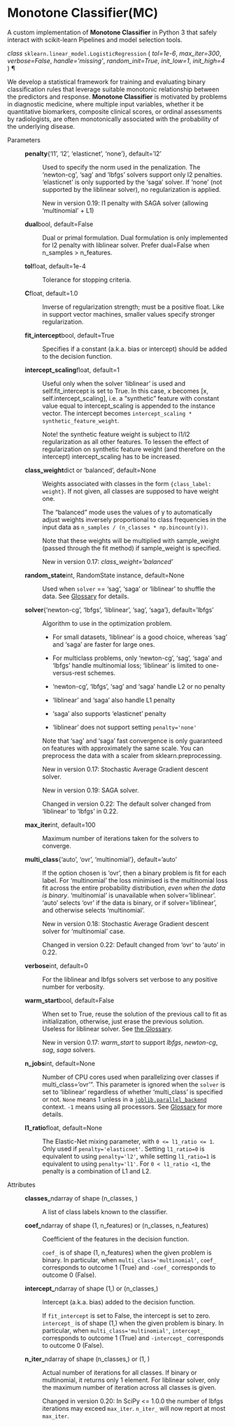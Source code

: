 # Monotone Classifier(MC)

A custom implementation of **Monotone Classifier** in Python 3 that safely interact with scikit-learn Pipelines and model selection tools.


<em class="property">class </em><code class="sig-prename descclassname">sklearn.linear_model.</code><code class="sig-name descname">LogisticRegression</code>
<span class="sig-paren">
  (
  </span>
  <em class="sig-param"><span class="n">tol</span><span class="o">=</span><span class="default_value">1e-6</span></em>, 
  <em class="sig-param"><span class="n">max_iter</span><span class="o">=</span><span class="default_value">300</span></em>, 
  <em class="sig-param"><span class="n">verbose</span><span class="o">=</span><span class="default_value">False</span></em>, 
  <em class="sig-param"><span class="n">handle</span><span class="o">=</span><span class="default_value">'missing'</span></em>, 
  <em class="sig-param"><span class="n">random_init</span><span class="o">=</span><span class="default_value">True</span></em>, 
  <em class="sig-param"><span class="n">init_low</span><span class="o">=</span><span class="default_value">1</span></em>, 
  <em class="sig-param"><span class="n">init_high</span><span class="o">=</span><span class="default_value">4</span></em>
  <span class="sig-paren">
  )
</span>
¶</a></dt>


We develop a statistical framework for training and evaluating binary classification rules that leverage suitable monotonic relationship between the
predictors and response. **Monotone Classifier** is motivated by problems in diagnostic medicine,
where multiple input variables, whether it be quantitative biomarkers, composite clinical scores,
or ordinal assessments by radiologists, are often monotonically associated with the probability of
the underlying disease. 



<dl class="field-list">
<dt class="field-odd">Parameters</dt>
<dd class="field-odd"><dl>
<dt><strong>penalty</strong><span class="classifier">{‘l1’, ‘l2’, ‘elasticnet’, ‘none’}, default=’l2’</span></dt><dd><p>Used to specify the norm used in the penalization. The ‘newton-cg’,
‘sag’ and ‘lbfgs’ solvers support only l2 penalties. ‘elasticnet’ is
only supported by the ‘saga’ solver. If ‘none’ (not supported by the
liblinear solver), no regularization is applied.</p>
<div class="versionadded">
<p><span class="versionmodified added">New in version 0.19: </span>l1 penalty with SAGA solver (allowing ‘multinomial’ + L1)</p>
</div>
</dd>
<dt><strong>dual</strong><span class="classifier">bool, default=False</span></dt><dd><p>Dual or primal formulation. Dual formulation is only implemented for
l2 penalty with liblinear solver. Prefer dual=False when
n_samples &gt; n_features.</p>
</dd>
<dt><strong>tol</strong><span class="classifier">float, default=1e-4</span></dt><dd><p>Tolerance for stopping criteria.</p>
</dd>
<dt><strong>C</strong><span class="classifier">float, default=1.0</span></dt><dd><p>Inverse of regularization strength; must be a positive float.
Like in support vector machines, smaller values specify stronger
regularization.</p>
</dd>
<dt><strong>fit_intercept</strong><span class="classifier">bool, default=True</span></dt><dd><p>Specifies if a constant (a.k.a. bias or intercept) should be
added to the decision function.</p>
</dd>
<dt><strong>intercept_scaling</strong><span class="classifier">float, default=1</span></dt><dd><p>Useful only when the solver ‘liblinear’ is used
and self.fit_intercept is set to True. In this case, x becomes
[x, self.intercept_scaling],
i.e. a “synthetic” feature with constant value equal to
intercept_scaling is appended to the instance vector.
The intercept becomes <code class="docutils literal notranslate"><span class="pre">intercept_scaling</span> <span class="pre">*</span> <span class="pre">synthetic_feature_weight</span></code>.</p>
<p>Note! the synthetic feature weight is subject to l1/l2 regularization
as all other features.
To lessen the effect of regularization on synthetic feature weight
(and therefore on the intercept) intercept_scaling has to be increased.</p>
</dd>
<dt><strong>class_weight</strong><span class="classifier">dict or ‘balanced’, default=None</span></dt><dd><p>Weights associated with classes in the form <code class="docutils literal notranslate"><span class="pre">{class_label:</span> <span class="pre">weight}</span></code>.
If not given, all classes are supposed to have weight one.</p>
<p>The “balanced” mode uses the values of y to automatically adjust
weights inversely proportional to class frequencies in the input data
as <code class="docutils literal notranslate"><span class="pre">n_samples</span> <span class="pre">/</span> <span class="pre">(n_classes</span> <span class="pre">*</span> <span class="pre">np.bincount(y))</span></code>.</p>
<p>Note that these weights will be multiplied with sample_weight (passed
through the fit method) if sample_weight is specified.</p>
<div class="versionadded">
<p><span class="versionmodified added">New in version 0.17: </span><em>class_weight=’balanced’</em></p>
</div>
</dd>
<dt><strong>random_state</strong><span class="classifier">int, RandomState instance, default=None</span></dt><dd><p>Used when <code class="docutils literal notranslate"><span class="pre">solver</span></code> == ‘sag’, ‘saga’ or ‘liblinear’ to shuffle the
data. See <a class="reference internal" href="../../glossary.html#term-random_state"><span class="xref std std-term">Glossary</span></a> for details.</p>
</dd>
<dt><strong>solver</strong><span class="classifier">{‘newton-cg’, ‘lbfgs’, ‘liblinear’, ‘sag’, ‘saga’},             default=’lbfgs’</span></dt><dd><p>Algorithm to use in the optimization problem.</p>
<ul class="simple">
<li><p>For small datasets, ‘liblinear’ is a good choice, whereas ‘sag’ and
‘saga’ are faster for large ones.</p></li>
<li><p>For multiclass problems, only ‘newton-cg’, ‘sag’, ‘saga’ and ‘lbfgs’
handle multinomial loss; ‘liblinear’ is limited to one-versus-rest
schemes.</p></li>
<li><p>‘newton-cg’, ‘lbfgs’, ‘sag’ and ‘saga’ handle L2 or no penalty</p></li>
<li><p>‘liblinear’ and ‘saga’ also handle L1 penalty</p></li>
<li><p>‘saga’ also supports ‘elasticnet’ penalty</p></li>
<li><p>‘liblinear’ does not support setting <code class="docutils literal notranslate"><span class="pre">penalty='none'</span></code></p></li>
</ul>
<p>Note that ‘sag’ and ‘saga’ fast convergence is only guaranteed on
features with approximately the same scale. You can
preprocess the data with a scaler from sklearn.preprocessing.</p>
<div class="versionadded">
<p><span class="versionmodified added">New in version 0.17: </span>Stochastic Average Gradient descent solver.</p>
</div>
<div class="versionadded">
<p><span class="versionmodified added">New in version 0.19: </span>SAGA solver.</p>
</div>
<div class="versionchanged">
<p><span class="versionmodified changed">Changed in version 0.22: </span>The default solver changed from ‘liblinear’ to ‘lbfgs’ in 0.22.</p>
</div>
</dd>
<dt><strong>max_iter</strong><span class="classifier">int, default=100</span></dt><dd><p>Maximum number of iterations taken for the solvers to converge.</p>
</dd>
<dt><strong>multi_class</strong><span class="classifier">{‘auto’, ‘ovr’, ‘multinomial’}, default=’auto’</span></dt><dd><p>If the option chosen is ‘ovr’, then a binary problem is fit for each
label. For ‘multinomial’ the loss minimised is the multinomial loss fit
across the entire probability distribution, <em>even when the data is
binary</em>. ‘multinomial’ is unavailable when solver=’liblinear’.
‘auto’ selects ‘ovr’ if the data is binary, or if solver=’liblinear’,
and otherwise selects ‘multinomial’.</p>
<div class="versionadded">
<p><span class="versionmodified added">New in version 0.18: </span>Stochastic Average Gradient descent solver for ‘multinomial’ case.</p>
</div>
<div class="versionchanged">
<p><span class="versionmodified changed">Changed in version 0.22: </span>Default changed from ‘ovr’ to ‘auto’ in 0.22.</p>
</div>
</dd>
<dt><strong>verbose</strong><span class="classifier">int, default=0</span></dt><dd><p>For the liblinear and lbfgs solvers set verbose to any positive
number for verbosity.</p>
</dd>
<dt><strong>warm_start</strong><span class="classifier">bool, default=False</span></dt><dd><p>When set to True, reuse the solution of the previous call to fit as
initialization, otherwise, just erase the previous solution.
Useless for liblinear solver. See <a class="reference internal" href="../../glossary.html#term-warm_start"><span class="xref std std-term">the Glossary</span></a>.</p>
<div class="versionadded">
<p><span class="versionmodified added">New in version 0.17: </span><em>warm_start</em> to support <em>lbfgs</em>, <em>newton-cg</em>, <em>sag</em>, <em>saga</em> solvers.</p>
</div>
</dd>
<dt><strong>n_jobs</strong><span class="classifier">int, default=None</span></dt><dd><p>Number of CPU cores used when parallelizing over classes if
multi_class=’ovr’”. This parameter is ignored when the <code class="docutils literal notranslate"><span class="pre">solver</span></code> is
set to ‘liblinear’ regardless of whether ‘multi_class’ is specified or
not. <code class="docutils literal notranslate"><span class="pre">None</span></code> means 1 unless in a <a class="reference external" href="https://joblib.readthedocs.io/en/latest/parallel.html#joblib.parallel_backend" title="(in joblib v1.1.0.dev0)"><code class="xref py py-obj docutils literal notranslate"><span class="pre">joblib.parallel_backend</span></code></a>
context. <code class="docutils literal notranslate"><span class="pre">-1</span></code> means using all processors.
See <a class="reference internal" href="../../glossary.html#term-n_jobs"><span class="xref std std-term">Glossary</span></a> for more details.</p>
</dd>
<dt><strong>l1_ratio</strong><span class="classifier">float, default=None</span></dt><dd><p>The Elastic-Net mixing parameter, with <code class="docutils literal notranslate"><span class="pre">0</span> <span class="pre">&lt;=</span> <span class="pre">l1_ratio</span> <span class="pre">&lt;=</span> <span class="pre">1</span></code>. Only
used if <code class="docutils literal notranslate"><span class="pre">penalty='elasticnet'</span></code>. Setting <code class="docutils literal notranslate"><span class="pre">l1_ratio=0</span></code> is equivalent
to using <code class="docutils literal notranslate"><span class="pre">penalty='l2'</span></code>, while setting <code class="docutils literal notranslate"><span class="pre">l1_ratio=1</span></code> is equivalent
to using <code class="docutils literal notranslate"><span class="pre">penalty='l1'</span></code>. For <code class="docutils literal notranslate"><span class="pre">0</span> <span class="pre">&lt;</span> <span class="pre">l1_ratio</span> <span class="pre">&lt;1</span></code>, the penalty is a
combination of L1 and L2.</p>
</dd>
</dl>
</dd>


<dt class="field-even">Attributes</dt>
<dd class="field-even"><dl>
<dt><strong>classes_</strong><span class="classifier">ndarray of shape (n_classes, )</span></dt><dd><p>A list of class labels known to the classifier.</p>
</dd>
<dt><strong>coef_</strong><span class="classifier">ndarray of shape (1, n_features) or (n_classes, n_features)</span></dt><dd><p>Coefficient of the features in the decision function.</p>
<p><code class="docutils literal notranslate"><span class="pre">coef_</span></code> is of shape (1, n_features) when the given problem is binary.
In particular, when <code class="docutils literal notranslate"><span class="pre">multi_class='multinomial'</span></code>, <code class="docutils literal notranslate"><span class="pre">coef_</span></code> corresponds
to outcome 1 (True) and <code class="docutils literal notranslate"><span class="pre">-coef_</span></code> corresponds to outcome 0 (False).</p>
</dd>
<dt><strong>intercept_</strong><span class="classifier">ndarray of shape (1,) or (n_classes,)</span></dt><dd><p>Intercept (a.k.a. bias) added to the decision function.</p>
<p>If <code class="docutils literal notranslate"><span class="pre">fit_intercept</span></code> is set to False, the intercept is set to zero.
<code class="docutils literal notranslate"><span class="pre">intercept_</span></code> is of shape (1,) when the given problem is binary.
In particular, when <code class="docutils literal notranslate"><span class="pre">multi_class='multinomial'</span></code>, <code class="docutils literal notranslate"><span class="pre">intercept_</span></code>
corresponds to outcome 1 (True) and <code class="docutils literal notranslate"><span class="pre">-intercept_</span></code> corresponds to
outcome 0 (False).</p>
</dd>
<dt><strong>n_iter_</strong><span class="classifier">ndarray of shape (n_classes,) or (1, )</span></dt><dd><p>Actual number of iterations for all classes. If binary or multinomial,
it returns only 1 element. For liblinear solver, only the maximum
number of iteration across all classes is given.</p>
<div class="versionchanged">
<p><span class="versionmodified changed">Changed in version 0.20: </span>In SciPy &lt;= 1.0.0 the number of lbfgs iterations may exceed
<code class="docutils literal notranslate"><span class="pre">max_iter</span></code>. <code class="docutils literal notranslate"><span class="pre">n_iter_</span></code> will now report at most <code class="docutils literal notranslate"><span class="pre">max_iter</span></code>.</p>
</div>
</dd>
</dl>
</dd>
</dl>
